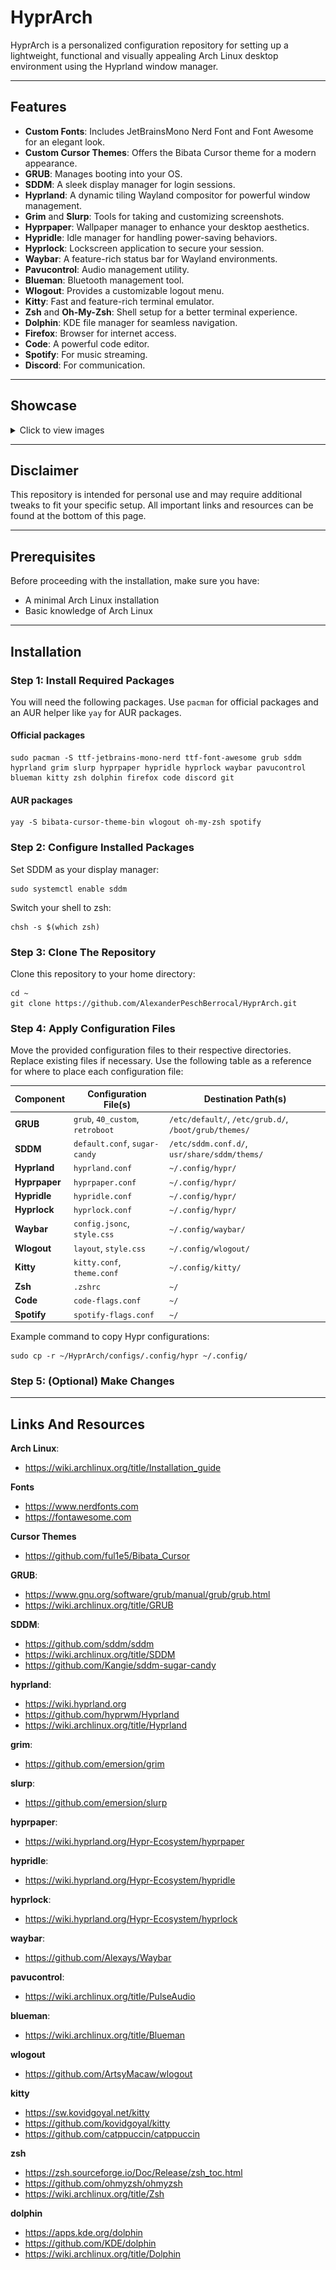 # HyprArch
HyprArch is a personalized configuration repository for setting up a lightweight, functional and visually appealing Arch Linux desktop environment using the Hyprland window manager.

---

## Features
- **Custom Fonts**: Includes JetBrainsMono Nerd Font and Font Awesome for an elegant look.  
- **Custom Cursor Themes**: Offers the Bibata Cursor theme for a modern appearance.  
- **GRUB**: Manages booting into your OS.  
- **SDDM**: A sleek display manager for login sessions.  
- **Hyprland**: A dynamic tiling Wayland compositor for powerful window management.  
- **Grim** and **Slurp**: Tools for taking and customizing screenshots.  
- **Hyprpaper**: Wallpaper manager to enhance your desktop aesthetics.  
- **Hypridle**: Idle manager for handling power-saving behaviors.  
- **Hyprlock**: Lockscreen application to secure your session.  
- **Waybar**: A feature-rich status bar for Wayland environments.  
- **Pavucontrol**: Audio management utility.  
- **Blueman**: Bluetooth management tool.  
- **Wlogout**: Provides a customizable logout menu.  
- **Kitty**: Fast and feature-rich terminal emulator.  
- **Zsh** and **Oh-My-Zsh**: Shell setup for a better terminal experience.  
- **Dolphin**: KDE file manager for seamless navigation.  
- **Firefox**: Browser for internet access.  
- **Code**: A powerful code editor.  
- **Spotify**: For music streaming.  
- **Discord**: For communication.  

---

## Showcase
<details>
  
  <summary>Click to view images</summary>
  
  ![Image 1](Pictures/screenshots/screenshot_20241120_165335.png)
  ![Image 2](Pictures/screenshots/screenshot_20241120_165354.png)
  ![Image 3](Pictures/screenshots/screenshot_20241120_165507.png)
  ![Image 4](Pictures/screenshots/screenshot_20241120_165522.png)
  ![Image 5](Pictures/screenshots/screenshot_20241120_165557.png)
  ![Image 6](Pictures/screenshots/screenshot_20241120_165601.png)
  
</details>

---

## Disclaimer
This repository is intended for personal use and may require additional tweaks to fit your specific setup. All important links and resources can be found at the bottom of this page.

---

## Prerequisites
Before proceeding with the installation, make sure you have:
- A minimal Arch Linux installation
- Basic knowledge of Arch Linux

---

## Installation

### Step 1: Install Required Packages
You will need the following packages. Use `pacman` for official packages and an AUR helper like `yay` for AUR packages.

#### Official packages
```
sudo pacman -S ttf-jetbrains-mono-nerd ttf-font-awesome grub sddm hyprland grim slurp hyprpaper hypridle hyprlock waybar pavucontrol blueman kitty zsh dolphin firefox code discord git
```

#### AUR packages
```
yay -S bibata-cursor-theme-bin wlogout oh-my-zsh spotify  
```

### Step 2: Configure Installed Packages
Set SDDM as your display manager:
```
sudo systemctl enable sddm
```

Switch your shell to zsh:
```
chsh -s $(which zsh)
```

### Step 3: Clone The Repository
Clone this repository to your home directory:
```
cd ~
git clone https://github.com/AlexanderPeschBerrocal/HyprArch.git
```

### Step 4: Apply Configuration Files  
Move the provided configuration files to their respective directories. Replace existing files if necessary. Use the following table as a reference for where to place each configuration file:

| Component          | Configuration File(s)                           | Destination Path(s)                                   |
|--------------------|-------------------------------------------------|-------------------------------------------------------|
| **GRUB**           | `grub`, `40_custom`, `retroboot`                | `/etc/default/`, `/etc/grub.d/`, `/boot/grub/themes/` |
| **SDDM**           | `default.conf`, `sugar-candy`                   | `/etc/sddm.conf.d/`, `usr/share/sddm/thems/`          |
| **Hyprland**       | `hyprland.conf`                                 | `~/.config/hypr/`                                     |
| **Hyprpaper**      | `hyprpaper.conf`                                | `~/.config/hypr/`                                     |
| **Hypridle**       | `hypridle.conf`                                 | `~/.config/hypr/`                                     |
| **Hyprlock**       | `hyprlock.conf`                                 | `~/.config/hypr/`                                     |
| **Waybar**         | `config.jsonc`, `style.css`                     | `~/.config/waybar/`                                   |
| **Wlogout**        | `layout`, `style.css`                           | `~/.config/wlogout/`                                  |
| **Kitty**          | `kitty.conf`, `theme.conf`                      | `~/.config/kitty/`                                    |
| **Zsh**            | `.zshrc`                                        | `~/`                                                  |
| **Code**           | `code-flags.conf`                               | `~/`                                                  |
| **Spotify**        | `spotify-flags.conf`                            | `~/`                                                  |

Example command to copy Hypr configurations:  
```
sudo cp -r ~/HyprArch/configs/.config/hypr ~/.config/
```

### Step 5: (Optional) Make Changes

---

## Links And Resources

**Arch Linux**:
- https://wiki.archlinux.org/title/Installation_guide

**Fonts**
- https://www.nerdfonts.com
- https://fontawesome.com

**Cursor Themes**
- https://github.com/ful1e5/Bibata_Cursor

**GRUB**:
- https://www.gnu.org/software/grub/manual/grub/grub.html
- https://wiki.archlinux.org/title/GRUB

**SDDM**:
- https://github.com/sddm/sddm
- https://wiki.archlinux.org/title/SDDM
- https://github.com/Kangie/sddm-sugar-candy

**hyprland**:
- https://wiki.hyprland.org
- https://github.com/hyprwm/Hyprland
- https://wiki.archlinux.org/title/Hyprland

**grim**:
- https://github.com/emersion/grim

**slurp**:
- https://github.com/emersion/slurp

**hyprpaper**:
- https://wiki.hyprland.org/Hypr-Ecosystem/hyprpaper

**hypridle**:
- https://wiki.hyprland.org/Hypr-Ecosystem/hypridle

**hyprlock**:
- https://wiki.hyprland.org/Hypr-Ecosystem/hyprlock

**waybar**:
- https://github.com/Alexays/Waybar

**pavucontrol**:
- https://wiki.archlinux.org/title/PulseAudio

**blueman**:
- https://wiki.archlinux.org/title/Blueman

**wlogout**
- https://github.com/ArtsyMacaw/wlogout

**kitty**
- https://sw.kovidgoyal.net/kitty
- https://github.com/kovidgoyal/kitty
- https://github.com/catppuccin/catppuccin

**zsh**
- https://zsh.sourceforge.io/Doc/Release/zsh_toc.html
- https://github.com/ohmyzsh/ohmyzsh
- https://wiki.archlinux.org/title/Zsh

**dolphin**
- https://apps.kde.org/dolphin
- https://github.com/KDE/dolphin
- https://wiki.archlinux.org/title/Dolphin
